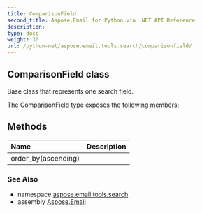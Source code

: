 ```yaml
---
title: ComparisonField
second_title: Aspose.Email for Python via .NET API Reference
description: 
type: docs
weight: 30
url: /python-net/aspose.email.tools.search/comparisonfield/
---
```


## ComparisonField class

Base class that represents one search field.

The ComparisonField type exposes the following members:
## Methods
| Name | Description |
| :- | :- |
|order_by(ascending)|  |

### See Also

* namespace [aspose.email.tools.search](/python-net/aspose.email.tools.search/)
* assembly [Aspose.Email](/python-net/)

